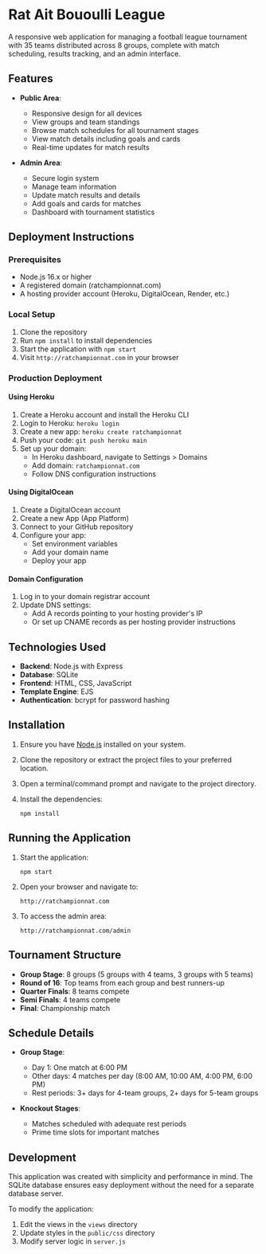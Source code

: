 # Rat Ait Bououlli League

A responsive web application for managing a football league tournament with 35 teams distributed across 8 groups, complete with match scheduling, results tracking, and an admin interface.

## Features

- **Public Area**:
  - Responsive design for all devices
  - View groups and team standings
  - Browse match schedules for all tournament stages
  - View match details including goals and cards
  - Real-time updates for match results

- **Admin Area**:
  - Secure login system
  - Manage team information
  - Update match results and details
  - Add goals and cards for matches
  - Dashboard with tournament statistics

## Deployment Instructions

### Prerequisites
- Node.js 16.x or higher
- A registered domain (ratchampionnat.com)
- A hosting provider account (Heroku, DigitalOcean, Render, etc.)

### Local Setup
1. Clone the repository
2. Run `npm install` to install dependencies
3. Start the application with `npm start`
4. Visit `http://ratchampionnat.com` in your browser

### Production Deployment

#### Using Heroku
1. Create a Heroku account and install the Heroku CLI
2. Login to Heroku: `heroku login`
3. Create a new app: `heroku create ratchampionnat`
4. Push your code: `git push heroku main`
5. Set up your domain: 
   - In Heroku dashboard, navigate to Settings > Domains
   - Add domain: `ratchampionnat.com`
   - Follow DNS configuration instructions

#### Using DigitalOcean
1. Create a DigitalOcean account
2. Create a new App (App Platform)
3. Connect to your GitHub repository
4. Configure your app:
   - Set environment variables
   - Add your domain name
   - Deploy your app

#### Domain Configuration
1. Log in to your domain registrar account
2. Update DNS settings:
   - Add A records pointing to your hosting provider's IP
   - Or set up CNAME records as per hosting provider instructions

## Technologies Used

- **Backend**: Node.js with Express
- **Database**: SQLite
- **Frontend**: HTML, CSS, JavaScript
- **Template Engine**: EJS
- **Authentication**: bcrypt for password hashing

## Installation

1. Ensure you have [Node.js](https://nodejs.org/) installed on your system.

2. Clone the repository or extract the project files to your preferred location.

3. Open a terminal/command prompt and navigate to the project directory.

4. Install the dependencies:
   ```
   npm install
   ```

## Running the Application

1. Start the application:
   ```
   npm start
   ```

2. Open your browser and navigate to:
   ```
   http://ratchampionnat.com
   ```

3. To access the admin area:
   ```
   http://ratchampionnat.com/admin
   ```

## Tournament Structure

- **Group Stage**: 8 groups (5 groups with 4 teams, 3 groups with 5 teams)
- **Round of 16**: Top teams from each group and best runners-up
- **Quarter Finals**: 8 teams compete
- **Semi Finals**: 4 teams compete
- **Final**: Championship match

## Schedule Details

- **Group Stage**:
  - Day 1: One match at 6:00 PM
  - Other days: 4 matches per day (8:00 AM, 10:00 AM, 4:00 PM, 6:00 PM)
  - Rest periods: 3+ days for 4-team groups, 2+ days for 5-team groups

- **Knockout Stages**:
  - Matches scheduled with adequate rest periods
  - Prime time slots for important matches

## Development

This application was created with simplicity and performance in mind. The SQLite database ensures easy deployment without the need for a separate database server.

To modify the application:
1. Edit the views in the `views` directory
2. Update styles in the `public/css` directory
3. Modify server logic in `server.js`
